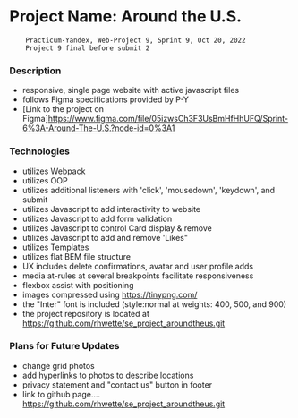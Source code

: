 # Project Name: Around the U.S.

        Practicum-Yandex, Web-Project 9, Sprint 9, Oct 20, 2022
        Project 9 final before submit 2

### Description

- responsive, single page website with active javascript files
- follows Figma specifications provided by P-Y
- [Link to the project on Figma]https://www.figma.com/file/05izwsCh3F3UsBmHfHhUFQ/Sprint-6%3A-Around-The-U.S.?node-id=0%3A1

### Technologies

- utilizes Webpack
- utilizes OOP
- utilizes additional listeners with 'click', 'mousedown', 'keydown', and submit
- utilizes Javascript to add interactivity to website
- utilizes Javascript to add form validation
- utilizes Javascript to control Card display & remove
- utilizes Javascript to add and remove 'Likes"
- utilizes Templates
- utilizes flat BEM file structure
- UX includes delete confirmations, avatar and user profile adds
- media at-rules at several breakpoints facilitate responsiveness
- flexbox assist with positioning
- images compressed using https://tinypng.com/
- the "Inter" font is included (style:normal at weights: 400, 500, and 900)
- the project repository is located at https://github.com/rhwette/se_project_aroundtheus.git

### Plans for Future Updates

- change grid photos
- add hyperlinks to photos to describe locations
- privacy statement and "contact us" button in footer
- link to github page....
https://github.com/rhwette/se_project_aroundtheus.git

